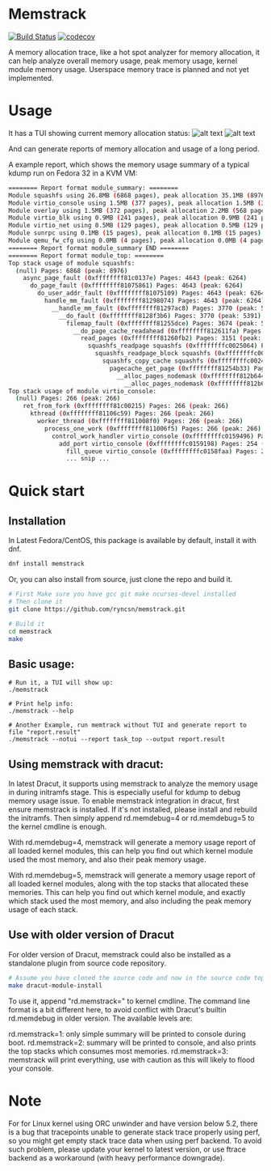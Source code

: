 # Memstrack

[![Build Status](https://travis-ci.org/ryncsn/memstrack.svg?branch=master)](https://travis-ci.org/ryncsn/memstrack) [![codecov](https://codecov.io/gh/ryncsn/memstrack/branch/master/graph/badge.svg)](https://codecov.io/gh/ryncsn/memstrack)

A memory allocation trace, like a hot spot analyzer for memory allocation, it can help analyze overall memory usage, peak memory usage, kernel module memory usage. Userspace memory trace is planned and not yet implemented.

# Usage
It has a TUI showing current memory allocation status:
![alt text](https://ryncsn.github.io/latest-memstrack-screenshot.png "Screenshot of TUI showing tasks")
![alt text](https://ryncsn.github.io/latest-memstrack-screenshot-2.png "Screenshot of TUI showing modules")

And can generate reports of memory allocation and usage of a long period.

A example report, which shows the memory usage summary of a typical kdump run on Fedora 32 in a KVM VM:
```sh
======== Report format module_summary: ========
Module squashfs using 26.8MB (6868 pages), peak allocation 35.1MB (8976 pages)
Module virtio_console using 1.5MB (377 pages), peak allocation 1.5MB (377 pages)
Module overlay using 1.5MB (372 pages), peak allocation 2.2MB (568 pages)
Module virtio_blk using 0.9MB (241 pages), peak allocation 0.9MB (241 pages)
Module virtio_net using 0.5MB (129 pages), peak allocation 0.5MB (129 pages)
Module sunrpc using 0.1MB (15 pages), peak allocation 0.1MB (15 pages)
Module qemu_fw_cfg using 0.0MB (4 pages), peak allocation 0.0MB (4 pages)
======== Report format module_summary END ========
======== Report format module_top: ========
Top stack usage of module squashfs:
  (null) Pages: 6868 (peak: 8976)
    async_page_fault (0xffffffff81c0137e) Pages: 4643 (peak: 6264)
      do_page_fault (0xffffffff81075861) Pages: 4643 (peak: 6264)
        do_user_addr_fault (0xffffffff81075109) Pages: 4643 (peak: 6264)
          handle_mm_fault (0xffffffff81298074) Pages: 4643 (peak: 6264)
            __handle_mm_fault (0xffffffff81297ac8) Pages: 3770 (peak: 5391)
              __do_fault (0xffffffff8128f3b6) Pages: 3770 (peak: 5391)
                filemap_fault (0xffffffff81255dce) Pages: 3674 (peak: 5234)
                  __do_page_cache_readahead (0xffffffff812611fa) Pages: 3151 (peak: 4522)
                    read_pages (0xffffffff81260fb2) Pages: 3151 (peak: 4522)
                      squashfs_readpage squashfs (0xffffffffc0025064) Pages: 2973 (peak: 4342)
                        squashfs_readpage_block squashfs (0xffffffffc0027289) Pages: 2132 (peak: 3185)
                          squashfs_copy_cache squashfs (0xffffffffc0024a99) Pages: 2132 (peak: 3185)
                            pagecache_get_page (0xffffffff81254b33) Pages: 2132 (peak: 3185)
                              __alloc_pages_nodemask (0xffffffff812b6443) Pages: 2132 (peak: 3185)
                                __alloc_pages_nodemask (0xffffffff812b6443) Pages: 4264 (peak: 6370)
Top stack usage of module virtio_console:
  (null) Pages: 266 (peak: 266)
    ret_from_fork (0xffffffff81c00215) Pages: 266 (peak: 266)
      kthread (0xffffffff81106c59) Pages: 266 (peak: 266)
        worker_thread (0xffffffff811008f0) Pages: 266 (peak: 266)
          process_one_work (0xffffffff811006f5) Pages: 266 (peak: 266)
            control_work_handler virtio_console (0xffffffffc0159496) Pages: 265 (peak: 265)
              add_port virtio_console (0xffffffffc0159198) Pages: 254 (peak: 254)
                fill_queue virtio_console (0xffffffffc0158faa) Pages: 254 (peak: 254)
                ... snip ...
```

# Quick start

## Installation
In Latest Fedora/CentOS, this package is available by default, install it with dnf.
```sh
dnf install memstrack
```

Or, you can also install from source, just clone the repo and build it.
```sh
# First Make sure you have gcc git make ncurses-devel installed
# Then clone it
git clone https://github.com/ryncsn/memstrack.git

# Build it
cd memstrack
make
```

## Basic usage:
```
# Run it, a TUI will show up:
./memstrack

# Print help info:
./memstrack --help

# Another Example, run memtrack without TUI and generate report to file "report.result"
./memstrack --notui --report task_top --output report.result
```

## Using memstrack with dracut:
In latest Dracut, it supports using memstrack to analyze the memory usage in during initramfs stage. This is especially useful for kdump to debug memory usage issue.
To enable memstrack integration in dracut, first ensure memstrack is installed. If it's not installed, please install and rebuild the initramfs. Then simply append rd.memdebug=4 or rd.memdebug=5 to the kernel cmdline is enough.

With rd.memdebug=4, memstrack will generate a memory usage report of all loaded kernel modules, this can help you find out which kernel module used the most memory, and also their peak memory usage.

With rd.memdebug=5, memstrack will generate a memory usage report of all loaded kernel modules, along with the top stacks that allocated these memories. This can help you find out which kernel module, and exactly which stack used the most memory, and also including the peak memory usage of each stack.

## Use with older version of Dracut
For older version of Dracut, memstrack could also be installed as a standalone plugin from source code repository.
```sh
# Assume you have cloned the source code and now in the source code top directory
make dracut-module-install
```

To use it, append "rd.memstrack=<level>" to kernel cmdline. The command line format is a bit different here, to avoid conflict with Dracut's builtin rd.memdebug in older version.
The available levels are:

rd.memstrack=1: only simple summary will be printed to console during boot.
rd.memstrack=2: summary will be printed to console, and also prints the top stacks which consumes most memories.
rd.memstrack=3: memstrack will print everything, use with caution as this will likely to flood your console.

# Note
For for Linux kernel using ORC unwinder and have version below 5.2, there is a bug that tracepoints unable to generate stack trace properly using perf, so you might get empty stack trace data when using perf backend. To avoid such problem, please update your kernel to latest version, or use ftrace backend as a workaround (with heavy performance downgrade).

